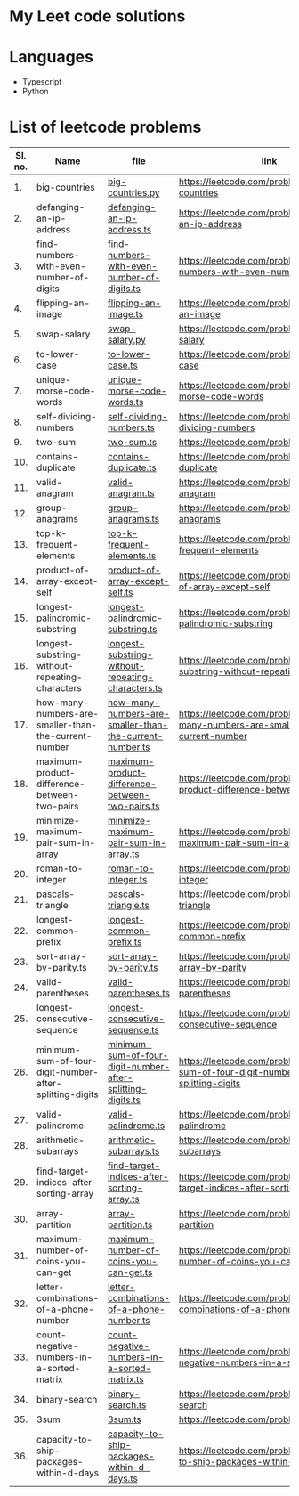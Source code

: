 # My Leet code solutions

# Languages
- Typescript
- Python

# List of leetcode problems

|Sl. no. | Name  | file   | link   |
|---|-------------- | -------------- | -------------- |
| 1.|big-countries|[big-countries.py](/big-countries.py)|https://leetcode.com/problems/big-countries|
| 2.|defanging-an-ip-address|[defanging-an-ip-address.ts](/defanging-an-ip-address.ts)|https://leetcode.com/problems/defanging-an-ip-address|
| 3.|find-numbers-with-even-number-of-digits|[find-numbers-with-even-number-of-digits.ts](/find-numbers-with-even-number-of-digits.ts)|https://leetcode.com/problems/find-numbers-with-even-number-of-digits|
| 4.|flipping-an-image|[flipping-an-image.ts](/flipping-an-image.ts)|https://leetcode.com/problems/flipping-an-image|
| 5.|swap-salary|[swap-salary.py](/swap-salary.py)|https://leetcode.com/problems/swap-salary|
| 6.|to-lower-case|[to-lower-case.ts](/to-lower-case.ts)|https://leetcode.com/problems/to-lower-case|
| 7.|unique-morse-code-words|[unique-morse-code-words.ts](/unique-morse-code-words.ts)|https://leetcode.com/problems/unique-morse-code-words|
| 8.|self-dividing-numbers|[self-dividing-numbers.ts](/self-dividing-numbers.ts)|https://leetcode.com/problems/self-dividing-numbers|
| 9.|two-sum|[two-sum.ts](/two-sum.ts)|https://leetcode.com/problems/two-sum|
| 10.|contains-duplicate|[contains-duplicate.ts](/contains-duplicate.ts)|https://leetcode.com/problems/contains-duplicate|
| 11.|valid-anagram|[valid-anagram.ts](/valid-anagram.ts)|https://leetcode.com/problems/valid-anagram|
| 12.|group-anagrams|[group-anagrams.ts](/group-anagrams.ts)|https://leetcode.com/problems/group-anagrams|
| 13.|top-k-frequent-elements|[top-k-frequent-elements.ts](/top-k-frequent-elements.ts)|https://leetcode.com/problems/top-k-frequent-elements|
| 14.|product-of-array-except-self|[product-of-array-except-self.ts](/product-of-array-except-self.ts)|https://leetcode.com/problems/product-of-array-except-self|
| 15.|longest-palindromic-substring|[longest-palindromic-substring.ts](/longest-palindromic-substring.ts)|https://leetcode.com/problems/longest-palindromic-substring|
| 16.|longest-substring-without-repeating-characters|[longest-substring-without-repeating-characters.ts](/longest-substring-without-repeating-characters.ts)|https://leetcode.com/problems/longest-substring-without-repeating-characters|
| 17.|how-many-numbers-are-smaller-than-the-current-number|[how-many-numbers-are-smaller-than-the-current-number.ts](/how-many-numbers-are-smaller-than-the-current-number.ts)|https://leetcode.com/problems/how-many-numbers-are-smaller-than-the-current-number|
| 18.|maximum-product-difference-between-two-pairs|[maximum-product-difference-between-two-pairs.ts](/maximum-product-difference-between-two-pairs.ts)|https://leetcode.com/problems/maximum-product-difference-between-two-pairs|
| 19.|minimize-maximum-pair-sum-in-array|[minimize-maximum-pair-sum-in-array.ts](/minimize-maximum-pair-sum-in-array.ts)|https://leetcode.com/problems/minimize-maximum-pair-sum-in-array|
| 20.|roman-to-integer|[roman-to-integer.ts](/roman-to-integer.ts)|https://leetcode.com/problems/roman-to-integer|
| 21.|pascals-triangle|[pascals-triangle.ts](/pascals-triangle.ts)|https://leetcode.com/problems/pascals-triangle|
| 22.|longest-common-prefix|[longest-common-prefix.ts](/longest-common-prefix.ts)|https://leetcode.com/problems/longest-common-prefix|
| 23.|sort-array-by-parity.ts|[sort-array-by-parity.ts](/sort-array-by-parity.ts)|https://leetcode.com/problems/sort-array-by-parity|
| 24.|valid-parentheses|[valid-parentheses.ts](/valid-parentheses.ts)|https://leetcode.com/problems/valid-parentheses|
| 25.|longest-consecutive-sequence|[longest-consecutive-sequence.ts](/longest-consecutive-sequence.ts)|https://leetcode.com/problems/longest-consecutive-sequence|
| 26.|minimum-sum-of-four-digit-number-after-splitting-digits|[minimum-sum-of-four-digit-number-after-splitting-digits.ts](/minimum-sum-of-four-digit-number-after-splitting-digits.ts)|https://leetcode.com/problems/minimum-sum-of-four-digit-number-after-splitting-digits|
| 27.|valid-palindrome|[valid-palindrome.ts](/valid-palindrome.ts)|https://leetcode.com/problems/valid-palindrome|
| 28.|arithmetic-subarrays|[arithmetic-subarrays.ts](/arithmetic-subarrays.ts)|https://leetcode.com/problems/arithmetic-subarrays|
| 29.|find-target-indices-after-sorting-array|[find-target-indices-after-sorting-array.ts](/find-target-indices-after-sorting-array.ts)|https://leetcode.com/problems/find-target-indices-after-sorting-array|
| 30.|array-partition|[array-partition.ts](/array-partition.ts)|https://leetcode.com/problems/array-partition|
| 31.|maximum-number-of-coins-you-can-get|[maximum-number-of-coins-you-can-get.ts](/maximum-number-of-coins-you-can-get.ts)|https://leetcode.com/problems/maximum-number-of-coins-you-can-get|
| 32.|letter-combinations-of-a-phone-number|[letter-combinations-of-a-phone-number.ts](/letter-combinations-of-a-phone-number.ts)|https://leetcode.com/problems/letter-combinations-of-a-phone-number|
| 33.|count-negative-numbers-in-a-sorted-matrix|[count-negative-numbers-in-a-sorted-matrix.ts](/count-negative-numbers-in-a-sorted-matrix.ts)|https://leetcode.com/problems/count-negative-numbers-in-a-sorted-matrix|
| 34.|binary-search|[binary-search.ts](/binary-search.ts)|https://leetcode.com/problems/binary-search|
| 35.|3sum|[3sum.ts](/3sum.ts)|https://leetcode.com/problems/3sum|
| 36.|capacity-to-ship-packages-within-d-days|[capacity-to-ship-packages-within-d-days.ts](/capacity-to-ship-packages-within-d-days.ts)|https://leetcode.com/problems/capacity-to-ship-packages-within-d-days|
